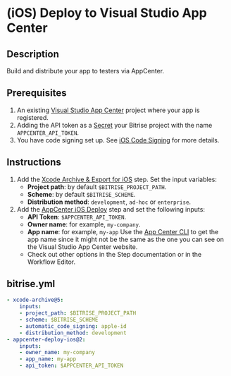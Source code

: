 # (iOS) Deploy to Visual Studio App Center

## Description

Build and distribute your app to testers via AppCenter.

## Prerequisites

1. An existing [Visual Studio App Center](https://docs.microsoft.com/en-us/appcenter/dashboard/) project where your app is registered.
2. Adding the API token as a [Secret](https://devcenter.bitrise.io/en/builds/secrets.html) your Bitrise project with the name `APPCENTER_API_TOKEN`.
3. You have code signing set up. See [iOS Code Signing](https://devcenter.bitrise.io/en/code-signing/ios-code-signing.html) for more details.

## Instructions

1. Add the [Xcode Archive & Export for iOS](https://bitrise.io/integrations/steps/xcode-archive) step. Set the input variables:
    - **Project path**: by default `$BITRISE_PROJECT_PATH`.
    - **Scheme**: by default `$BITRISE_SCHEME`.
    - **Distribution method**: `development`, `ad-hoc` or `enterprise`.
3. Add the [AppCenter iOS Deploy](https://www.bitrise.io/integrations/steps/appcenter-deploy-ios) step and set the following inputs:
    - **API Token**: `$APPCENTER_API_TOKEN`.
    - **Owner name**: for example, `my-company`.
    - **App name**: for example, `my-app` Use the [App Center CLI](https://github.com/Microsoft/appcenter-cli) to get the app name since it might not be the same as the one you can see on the Visual Studio App Center website.
    - Check out other options in the Step documentation or in the Workflow Editor.

## bitrise.yml

```yaml
- xcode-archive@5:
    inputs:
    - project_path: $BITRISE_PROJECT_PATH
    - scheme: $BITRISE_SCHEME
    - automatic_code_signing: apple-id
    - distribution_method: development
- appcenter-deploy-ios@2:
    inputs:
    - owner_name: my-company
    - app_name: my-app
    - api_token: $APPCENTER_API_TOKEN
```
